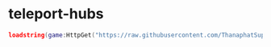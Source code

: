 # teleport-hubs

```lua
loadstring(game:HttpGet("https://raw.githubusercontent.com/ThanaphatSuporn/teleport-hubs/refs/heads/main/script.lua", true))()
```
